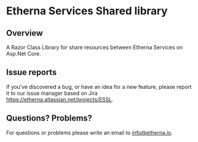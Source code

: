 Etherna Services Shared library
===============================

Overview
--------

A Razor Class Library for share resources between Etherna Services on Asp.Net Core.

Issue reports
-------------

If you've discovered a bug, or have an idea for a new feature, please report it to our issue manager based on Jira https://etherna.atlassian.net/projects/ESSL.

Questions? Problems?
---------------------

For questions or problems please write an email to [info@etherna.io](mailto:info@etherna.io).
